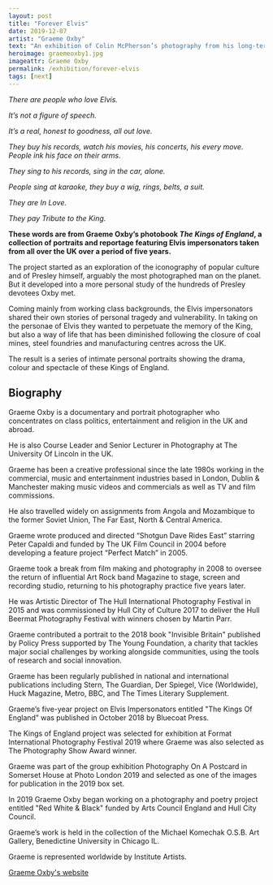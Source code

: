 ```yaml
---
layout: post
title: "Forever Elvis"
date: 2019-12-07
artist: "Graeme Oxby"
text: "An exhibition of Colin McPherson’s photography from his long-term project Berlin: After the Wall which documents the city’s changing landscape over the last three decades."
heroimage: graemeoxby1.jpg
imageattr: Graeme Oxby
permalink: /exhibition/forever-elvis
tags: [next]
---
```


_There are people who love Elvis._

_It’s not a figure of speech._

_It’s a real, honest to goodness, all out love._

_They buy his records, watch his movies, his concerts, his every move. People ink his face on their arms._

_They sing to his records, sing in the car, alone._

_People sing at karaoke, they buy a wig, rings, belts, a suit._

_They are In Love._

_They pay Tribute to the King._

__These words are from Graeme Oxby’s photobook _The Kings of England_, a collection of portraits and reportage featuring Elvis impersonators taken from all over the UK over a period of five years.__

The project started as an exploration of the iconography of popular culture and of Presley himself, arguably the most photographed man on the planet. But it developed into a more personal study of the hundreds of Presley devotees Oxby met.

Coming mainly from working class backgrounds, the Elvis impersonators shared their own stories of personal tragedy and vulnerability. In taking on the personae of Elvis they wanted to perpetuate the memory of the King, but also a way of life that has been diminished following the closure of coal mines, steel foundries and manufacturing centres across the UK.

The result is a series of intimate personal portraits showing the drama, colour and spectacle of these Kings of England.

## Biography
Graeme Oxby is a documentary and portrait photographer who concentrates on class politics, entertainment and religion in the UK and abroad.

He is also Course Leader and Senior Lecturer in Photography at The University Of Lincoln in the UK.

Graeme has been a creative professional since the late 1980s working in the commercial, music and entertainment industries based in London, Dublin & Manchester making music videos and commercials as well as TV and film commissions.

He also travelled widely on assignments from Angola and Mozambique to the former Soviet Union, The Far East, North & Central America.

Graeme wrote produced and directed “Shotgun Dave Rides East” starring Peter Capaldi and funded by The UK Film Council in 2004 before developing a feature project “Perfect Match” in 2005.

Graeme took a break from film making and photography in 2008 to oversee the return of influential Art Rock band Magazine to stage, screen and recording studio, returning to his photography practice five years later.

He was Artistic Director of The Hull International Photography Festival in 2015 and was commissioned by Hull City of Culture 2017 to deliver the Hull Beermat Photography Festival with winners chosen by Martin Parr.

Graeme contributed a portrait to the 2018 book "Invisible Britain" published by Policy Press supported by The Young Foundation, a charity that tackles major social challenges by working alongside communities, using the tools of research and social innovation.

Graeme has been regularly published in national and international publications including Stern, The Guardian, Der Spiegel, Vice (Worldwide), Huck Magazine, Metro, BBC, and The Times Literary Supplement.

Graeme’s five-year project on Elvis Impersonators entitled "The Kings Of England” was published in October 2018 by Bluecoat Press.

The Kings of England project was selected for exhibition at Format International Photography Festival 2019 where Graeme was also selected as The Photography Show Award winner.

Graeme was part of the group exhibition Photography On A Postcard in Somerset House at Photo London 2019 and selected as one of the images for publication in the 2019 box set.

In 2019 Graeme Oxby began working on a photography and poetry project entitled "Red White & Black" funded by Arts Council England and Hull City Council.

Graeme’s work is held in the collection of the Michael Komechak O.S.B. Art Gallery, Benedictine University in Chicago IL.

Graeme is represented worldwide by Institute Artists.

[Graeme Oxby's website](http://graemeoxby.com)
